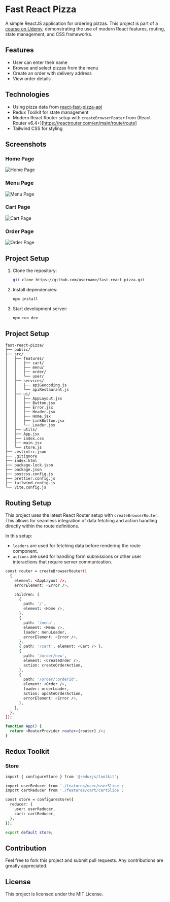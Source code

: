 # Fast React Pizza

A simple ReactJS application for ordering pizzas. This project is part of a [course on Udemy](https://www.udemy.com/course/the-ultimate-react-course/), demonstrating the use of modern React features, routing, state management, and CSS frameworks.

## Features

- User can enter their name
- Browse and select pizzas from the menu
- Create an order with delivery address
- View order details

## Technologies

- Using pizza data from [react-fast-pizza-api](https://react-fast-pizza-api.onrender.com/api)
- Redux Toolkit for state management
- Modern React Router setup with `createBrowserRouter` from (React Router v6.4+)[https://reactrouter.com/en/main/route/route]
- Tailwind CSS for styling

## Screenshots
### Home Page
![Home Page](./screenshots/home.png)

### Menu Page
![Menu Page](./screenshots/menu.png)

### Cart Page
![Cart Page](./screenshots/cart.png)

### Order Page
![Order Page](./screenshots/order.png)

## Project Setup

1. Clone the repository:
   ```sh
   git clone https://github.com/username/fast-react-pizza.git

2. Install dependencies:
   ```sh
   npm install

3. Start development server:
   ```sh
   npm run dev

## Project Setup
```
fast-react-pizza/
├── public/
├── src/
│   ├── features/
│   │   ├── cart/
│   │   ├── menu/
│   │   ├── order/
│   │   └── user/
│   ├── services/
│   │   ├── apiGeocoding.js
│   │   └── apiRestaurant.js
│   ├── ui/
│   │   ├── AppLayout.jsx
│   │   ├── Button.jsx
│   │   ├── Error.jsx
│   │   ├── Header.jsx
│   │   ├── Home.jsx
│   │   ├── LinkButton.jsx
│   │   └── Loader.jsx
│   ├── utils/
│   ├── App.jsx
│   ├── index.css
│   ├── main.jsx
│   └── store.js
├── .eslintrc.json
├── .gitignore
├── index.html
├── package-lock.json
├── package.json
├── postcss.config.js
├── prettier.config.js
├── tailwind.config.js
└── vite.config.js

```

## Routing Setup
This project uses the latest React Router setup with `createBrowserRouter`. This allows for seamless integration of data fetching and action handling directly within the route definitions.

In this setup:
- `loaders` are used for fetching data before rendering the route component.
- `actions` are used for handling form submissions or other user interactions that require server communication.

```sh
const router = createBrowserRouter([
  {
    element: <AppLayout />,
    errorElement: <Error />,

    children: [
      {
        path: '/',
        element: <Home />,
      },
      {
        path: '/menu',
        element: <Menu />,
        loader: menuLoader,
        errorElement: <Error />,
      },
      { path: '/cart', element: <Cart /> },
      {
        path: '/order/new',
        element: <CreateOrder />,
        action: createOrderAction,
      },
      {
        path: '/order/:orderId',
        element: <Order />,
        loader: orderLoader,
        action: updateOrderAction,
        errorElement: <Error />,
      },
    ],
  },
]);

function App() {
  return <RouterProvider router={router} />;
}
```

## Redux Toolkit
### Store
```sh
import { configureStore } from '@reduxjs/toolkit';

import userReducer from './features/user/userSlice';
import cartReducer from './features/cart/cartSlice';

const store = configureStore({
  reducer: {
    user: userReducer,
    cart: cartReducer,
  },
});

export default store;
```

## Contribution
Feel free to fork this project and submit pull requests. Any contributions are greatly appreciated.

## License
This project is licensed under the MIT License.
